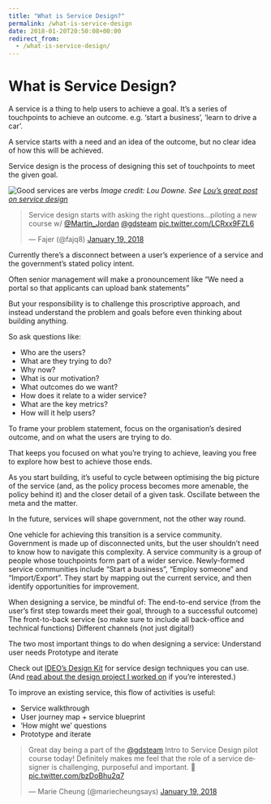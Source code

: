 ```yaml
---
title: "What is Service Design?"
permalink: /what-is-service-design
date: 2018-01-20T20:50:08+00:00
redirect_from:
  - /what-is-service-design/
---
```


# What is Service Design?

A service is a thing to help users to achieve a goal. It’s a series of touchpoints to achieve an outcome. e.g. ‘start a business’, ‘learn to drive a car’.

A service starts with a need and an idea of the outcome, but no clear idea of how this will be achieved.

Service design is the process of designing this set of touchpoints to meet the given goal.

![Good services are verbs](What%20is%20Service%20Design%20%E2%80%93%20Martin%20Lugton_files/good-services-are-verbs-louise-downe.jpg)
*Image credit: Lou Downe. See [Lou’s great post on service design](https://designnotes.blog.gov.uk/2015/06/22/good-services-are-verbs-2/)*

<blockquote class="twitter-tweet">
<p lang="en" dir="ltr">Service design starts with asking the right questions…piloting a new course w/ <a href="https://twitter.com/Martin_Jordan?ref_src=twsrc%5Etfw">@Martin_Jordan</a> <a href="https://twitter.com/GDSTeam?ref_src=twsrc%5Etfw">@gdsteam</a> <a href="https://t.co/LCRxx9FZL6">pic.twitter.com/LCRxx9FZL6</a></p>
<p>— Fajer (@fajq8) <a href="https://twitter.com/fajq8/status/954301322077048833?ref_src=twsrc%5Etfw">January 19, 2018</a></p>
</blockquote>

Currently there’s a disconnect between a user’s experience of a service and the government’s stated policy intent.

Often senior management will make a pronouncement like “We need a portal so that applicants can upload bank statements”

But your responsibility is to challenge this proscriptive approach, and instead understand the problem and goals before even thinking about building anything.

So ask questions like:

- Who are the users?
- What are they trying to do?
- Why now?
- What is our motivation?
- What outcomes do we want?
- How does it relate to a wider service?
- What are the key metrics?
- How will it help users?

To frame your problem statement, focus on the organisation’s desired outcome, and on what the users are trying to do.

That keeps you focused on what you’re trying to achieve, leaving you free to explore how best to achieve those ends.

As you start building, it’s useful to cycle between optimising the big picture of the service (and, as the policy process becomes more amenable, the policy behind it) and the closer detail of a given task. Oscillate between the meta and the matter.

In the future, services will shape government, not the other way round.

One vehicle for achieving this transition is a service community.
Government is made up of disconnected units, but the user shouldn’t need to know how to navigate this complexity. A service community is a group of people whose touchpoints form part of a wider service. Newly-formed service communities include “Start a business”, “Employ someone” and “Import/Export”. They start by mapping out the current service, and then identify opportunities for improvement.

When designing a service, be mindful of:
The end-to-end service (from the user’s first step towards meet their goal, through to a successful outcome)
The front-to-back service (so make sure to include all back-office and technical functions)
Different channels (not just digital!)

The two most important things to do when designing a service:
Understand user needs
Prototype and iterate

Check out [IDEO’s Design Kit](http://www.designkit.org/methods) for service design techniques you can use. (And [read about the design project I worked on](https://www.martinlugton.com/might-broaden-political-discourse-understanding-people-age-25-35-uk-design-project-design-kit-course/) if you’re interested.)

To improve an existing service, this flow of activities is useful:

- Service walkthrough
- User journey map + service blueprint
- ‘How might we’ questions
- Prototype and iterate

<blockquote class="twitter-tweet">
<p lang="en" dir="ltr">Great day being a part of the <a href="https://twitter.com/GDSTeam?ref_src=twsrc%5Etfw">@gdsteam</a> Intro to Service Design pilot course today! Definitely makes me feel that the role of a service designer is challenging, purposeful and important. 🙌 <a href="https://t.co/bzDoBhu2q7">pic.twitter.com/bzDoBhu2q7</a></p>
<p>— Marie Cheung (@mariecheungsays) <a href="https://twitter.com/mariecheungsays/status/954422063669837825?ref_src=twsrc%5Etfw">January 19, 2018</a></p>
</blockquote>